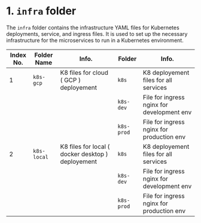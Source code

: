 # 1. `infra` folder

The `infra` folder contains the infrastructure YAML files for Kubernetes deployments, service, and ingress files. It is used to set up the necessary infrastructure for the microservices to run in a Kubernetes environment.

| Index No. | Folder Name | Info.                                             | Folder     | Info.                                      |
| --------- | ----------- | ------------------------------------------------- | ---------- | ------------------------------------------ |
| 1         | `k8s-gcp`   | K8 files for cloud ( GCP ) deployement            | `k8s`      | K8 deployement files for all services      |
|           |             |                                                   | `k8s-dev`  | File for ingress nginx for development env |
|           |             |                                                   | `k8s-prod` | File for ingress nginx for production env  |
| 2         | `k8s-local` | K8 files for local ( docker desktop ) deployement | `k8s`      | K8 deployement files for all services      |
|           |             |                                                   | `k8s-dev`  | File for ingress nginx for development env |
|           |             |                                                   | `k8s-prod` | File for ingress nginx for production env  |
